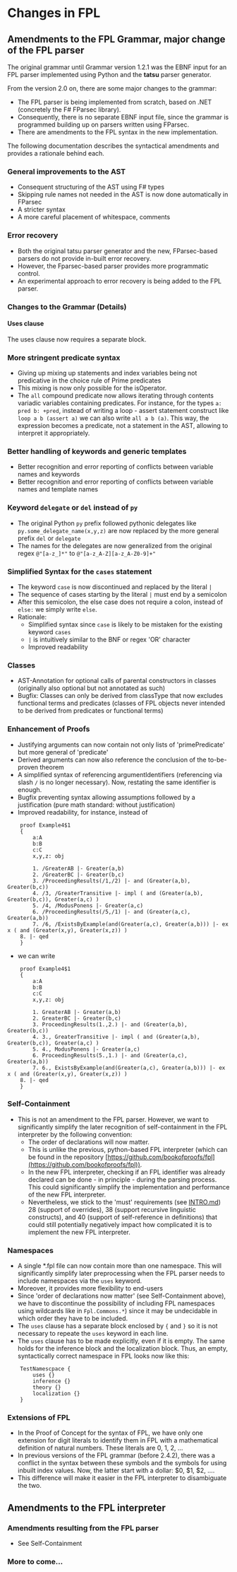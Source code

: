 ﻿# Changes in FPL 
## Amendments to the FPL Grammar, major change of the FPL parser   
The original grammar until Grammar version 1.2.1 was the EBNF input for an FPL parser implemented using Python and the **tatsu** parser generator.

From the version 2.0 on, there are some major changes to the grammar:
* The FPL parser is being implemented from scratch, based on .NET (concretely the F# FParsec library). 
* Consequently, there is no separate EBNF input file, since the grammar is programmed building up on parsers written using FParsec.
* There are amendments to the FPL syntax in the new implementation.

The following documentation describes the syntactical amendments and provides a rationale behind each.

### General improvements to the AST
* Consequent structuring of the AST using F# types 
* Skipping rule names not needed in the AST is now done automatically in FParsec
* A stricter syntax  
* A more careful placement of whitespace, comments

### Error recovery
* Both the original tatsu parser generator and the new, FParsec-based parsers do not provide in-built error recovery.
* However, the Fparsec-based parser provides more programmatic control. 
* An experimental approach to error recovery is being added to the FPL parser.

### Changes to the Grammar (Details)
#### Uses clause
The uses clause now requires a separate block. 



### More stringent predicate syntax
* Giving up mixing up statements and index variables being not predicative in the choice rule of Prime predicates 
* This mixing is now only possible for the isOperator.
* The `all` compound predicate now allows iterating through contents variadic variables containing predicates. For instance, for the types `a: pred b: +pred`,   instead of writing a loop - assert statement construct like `loop a b (assert a)` we can also write `all a b (a)`. This way, the expression becomes a predicate, not a statement in the AST, allowing to interpret it appropriately.

### Better handling of keywords and generic templates
* Better recognition and error reporting of conflicts between variable names and keywords 
* Better recognition and error reporting of conflicts between variable names and template names

### Keyword `delegate` or `del` instead of `py`
* The original Python `py` prefix followed pythonic delegates like `py.some_delegate_name(x,y,z)` are now replaced by the more general prefix `del` or `delegate`
* The names for the delegates are now generalized from the original regex `@"[a-z_]*"` to `@"[a-z_A-Z][a-z_A-Z0-9]+"`

### Simplified Syntax for the `cases` statement
* The keyword `case` is now discontinued and replaced by the literal `|`
* The sequence of cases starting by the literal `|` must end by a semicolon
* After this semicolon, the else case does not require a colon, instead of `else:` we simply write `else`.
* Rationale: 
    * Simplified syntax since `case` is likely to be mistaken for the existing keyword `cases`
    * `|` is intuitively similar to the BNF or regex 'OR' character 
    * Improved readability

### Classes 
* AST-Annotation for optional calls of parental constructors in classes (originally also optional but not annotated as such)
* Bugfix: Classes can only be derived from classType that now excludes functional terms and predicates (classes of FPL objects never intended to be derived from predicates or functional terms) 

### Enhancement of Proofs
* Justifying arguments can now contain not only lists of 'primePredicate' but more general of 'predicate'
* Derived arguments can now also reference the conclusion of the to-be-proven theorem
* A simplified syntax of referencing argumentIdentifiers (referencing via slash `/` is no longer necessary). Now, restating the same identifier is enough.
* Bugfix preventing syntax allowing assumptions followed by a justification (pure math standard: without justification)
* Improved readability, for instance, instead of 
```
    proof Example4$1
    {
        a:A
        b:B
        c:C
        x,y,z: obj

        1. /GreaterAB |- Greater(a,b)
        2. /GreaterBC |- Greater(b,c)
        3. /ProceedingResults(/1,/2) |- and (Greater(a,b), Greater(b,c))
        4. /3, /GreaterTransitive |- impl ( and (Greater(a,b), Greater(b,c)), Greater(a,c) )
        5. /4, /ModusPonens |- Greater(a,c)
        6. /ProceedingResults(/5,/1) |- and (Greater(a,c), Greater(a,b))
        7. /6, /ExistsByExample(and(Greater(a,c), Greater(a,b))) |- ex x ( and (Greater(x,y), Greater(x,z)) )
	8. |- qed
    }
```
* we can write 
```        
    proof Example4$1
    {
        a:A
        b:B
        c:C
        x,y,z: obj

        1. GreaterAB |- Greater(a,b)
        2. GreaterBC |- Greater(b,c)
        3. ProceedingResults(1.,2.) |- and (Greater(a,b), Greater(b,c))
        4. 3., GreaterTransitive |- impl ( and (Greater(a,b), Greater(b,c)), Greater(a,c) )
        5. 4., ModusPonens |- Greater(a,c)
        6. ProceedingResults(5.,1.) |- and (Greater(a,c), Greater(a,b))
        7. 6., ExistsByExample(and(Greater(a,c), Greater(a,b))) |- ex x ( and (Greater(x,y), Greater(x,z)) )
	8. |- qed
    }
```

### Self-Containment 
* This is not an amendment to the FPL parser. However, we want to significantly simplify the later recognition of self-containment in the FPL interpreter by the following convention:
    * The order of declarations will now matter. 
    * This is unlike the previous, python-based FPL interpreter (which can be found in the repository [https://github.com/bookofproofs/fpl](https://github.com/bookofproofs/fpl)).
    * In the new FPL interpreter, checking if an FPL identifier was already declared can be done - in principle - during the parsing process. This could significantly simplify the implementation and performance of the new FPL interpreter.
    * Nevertheless, we stick to the 'must' requirements (see [INTRO.md](https://github.com/bookofproofs/fpl.net/blob/main/INTRO.md)) 28 (support of overrides), 38 (support recursive linguistic constructs), and 40 (support of self-reference in definitions) that could still potentially negatively impact how complicated it is to implement the new FPL interpreter.

### Namespaces
* A single *.fpl file can now contain more than one namespace. This will significantly simplify later preprocessing when the FPL parser needs to include namespaces via the `uses` keyword. 
* Moreover, it provides more flexibility to end-users
* Since 'order of declarations now matter' (see Self-Containment above), we have to discontinue the possibility of including FPL namespaces using wildcards like in `Fpl.Commons.*`) since it may be undecidable in which order they have to be included.
* The `uses` clause has a separate block enclosed by `{` and `}` so it is not necessary to repeate the `uses` keyword in each line.
* The `uses` clause has to be made explicitly, even if it is empty. The same holds for the inference block and the localization block. Thus, an empty, syntactically correct namespace in FPL looks now like this: 

```
    TestNamescpace {
        uses {}
        inference {}
        theory {}
        localization {}
    }
```

### Extensions of FPL  
* In the Proof of Concept for the syntax of FPL, we have only one extension for digit literals to identify them in FPL with a mathematical definition of natural numbers. These literals are 0, 1, 2, ...
* In previous versions of the FPL grammar (before 2.4.2), there was a conflict in the syntax between these symbols and the symbols for using inbuilt index values. Now, the latter start with a dollar: $0, $1, $2, ....
* This difference will make it easier in the FPL interpreter to disambiguate the two.

## Amendments to the FPL interpreter 
### Amendments resulting from the FPL parser
* See Self-Containment
### More to come...

